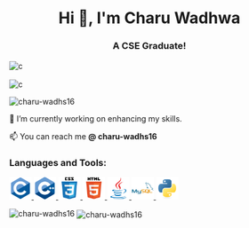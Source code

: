 <h1 align="center">Hi 👋, I'm Charu Wadhwa</h1>
<h3 align="center">A CSE Graduate!</h3>
<p><img align="center" width ="1150" src="https://images8.alphacoders.com/113/thumb-1920-1136157.png" alt="c" /></p>

<p><img align="center" width ="110" src="https://logos.textgiraffe.com/logos/logo-name/Charu-designstyle-boots-m.png" alt="c" /></p>
<p align="left"> <img width="160" src="https://komarev.com/ghpvc/?username=charu-wadhs16&label=Profile%20views&color=0e75b6&style=flat" alt="charu-wadhs16" /> </p>
🌱 I’m currently working on enhancing my skills.

📫 You can reach me **@ charu-wadhs16**


<h3 align="left">Languages and Tools:</h3>
<p align="left"> <a href="https://www.cprogramming.com/" target="_blank"> <img src="https://raw.githubusercontent.com/devicons/devicon/master/icons/c/c-original.svg" alt="c" width="40" height="40"/> </a> <a href="https://www.w3schools.com/cpp/" target="_blank"> <img src="https://raw.githubusercontent.com/devicons/devicon/master/icons/cplusplus/cplusplus-original.svg" alt="cplusplus" width="40" height="40"/> </a> <a href="https://www.w3schools.com/css/" target="_blank"> <img src="https://raw.githubusercontent.com/devicons/devicon/master/icons/css3/css3-original-wordmark.svg" alt="css3" width="40" height="40"/> </a> </a> <a href="https://www.w3.org/html/" target="_blank"> <img src="https://raw.githubusercontent.com/devicons/devicon/master/icons/html5/html5-original-wordmark.svg" alt="html5" width="40" height="40"/> </a> <a href="https://www.java.com" target="_blank"> <img src="https://raw.githubusercontent.com/devicons/devicon/master/icons/java/java-original.svg" alt="java" width="40" height="40"/> </a> <a href="https://www.mysql.com/" target="_blank"> <img src="https://raw.githubusercontent.com/devicons/devicon/master/icons/mysql/mysql-original-wordmark.svg" alt="mysql" width="40" height="40"/> </a> <a href="https://www.python.org" target="_blank"> <img src="https://raw.githubusercontent.com/devicons/devicon/master/icons/python/python-original.svg" alt="python" width="40" height="40"/> </a> </p>

<p><img align="left" src="https://github-readme-stats.vercel.app/api/top-langs?username=charu-wadhs16&show_icons=true&locale=en&layout=compact" alt="charu-wadhs16" /></p>

<p>&nbsp;<img align="center" src="https://github-readme-stats.vercel.app/api?username=charu-wadhs16&show_icons=true&locale=en" alt="charu-wadhs16" /></p>
